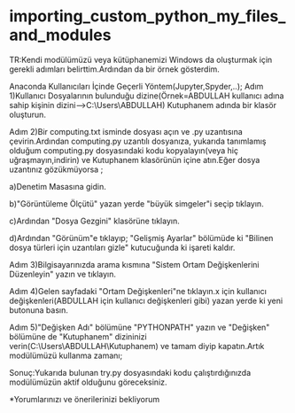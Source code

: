 # importing_custom_python_my_files_and_modules


TR:Kendi modülümüzü veya kütüphanemizi Windows da oluşturmak için gerekli adımları belirttim.Ardından da bir örnek gösterdim.

Anaconda Kullanıcıları İçinde Geçerli Yöntem(Jupyter,Spyder,..);
Adım 1)Kullanıcı Dosyalarının bulunduğu dizine(Örnek=ABDULLAH kullanıcı adına sahip kişinin dizini-->C:\Users\ABDULLAH) Kutuphanem adında bir klasör oluşturun.

Adım 2)Bir computing.txt isminde dosyası açın ve .py uzantısına çevirin.Ardından computing.py uzantılı dosyanıza, yukarıda tanımlamış olduğum computing.py dosyasındaki kodu kopyalayın(veya hiç uğraşmayın,indirin) ve Kutuphanem klasörünün içine atın.Eğer dosya uzantınız gözükmüyorsa ;

a)Denetim Masasına gidin.

b)"Görüntüleme Ölçütü" yazan yerde "büyük simgeler"i seçip tıklayın.

c)Ardından "Dosya Gezgini" klasörüne tıklayın.

d)Ardından "Görünüm"e tıklayıp; "Gelişmiş Ayarlar" bölümüde ki "Bilinen dosya türleri için uzantıları gizle" kutucuğunda ki işareti kaldır.


Adım 3)Bilgisayarınızda arama kısmına "Sistem Ortam Değişkenlerini Düzenleyin" yazın ve tıklayın.

Adım 4)Gelen sayfadaki "Ortam Değişkenleri"ne tıklayın.x için kullanıcı değişkenleri(ABDULLAH için kullanıcı değişkenleri gibi) yazan yerde ki yeni butonuna basın.

Adım 5)"Değişken Adı" bölümüne "PYTHONPATH" yazın ve "Değişken" bölümüne de "Kutuphanem" dizininizi verin(C:\Users\ABDULLAH\Kutuphanem) 
ve tamam diyip kapatın.Artık modülümüzü kullanma zamanı;

Sonuç:Yukarıda bulunan try.py dosyasındaki kodu çalıştırdığınızda modülümüzün aktif olduğunu göreceksiniz.

*Yorumlarınızı ve önerilerinizi bekliyorum



